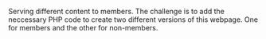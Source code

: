 Serving different content to members.
The challenge is to add the neccessary PHP code to create two different versions of this webpage.
One for members and the other for non-members.

